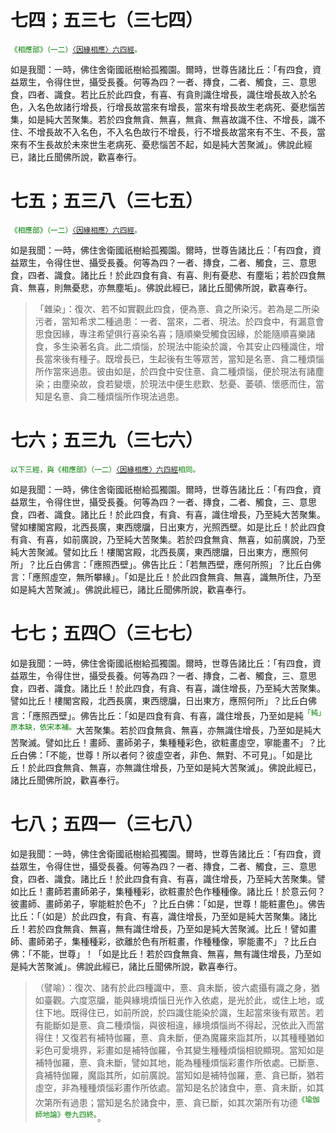 # 七四；五三七（三七四）

<sup><font color="green">《相應部》（一二）[〈因緣相應〉六四經](https://github.com/gwsice/buddhism/blob/master/%E6%97%A9%E6%9C%9F/%E5%8D%97%E4%BC%A0%E7%9B%B8%E5%BA%94%E9%83%A8/02%E5%9B%A0%E7%BC%98%E7%AF%87/12%20%E5%9B%A0%E7%BC%98%E7%9B%B8%E5%BA%94%207-8.md#12_64)。</font></sup>

如是我聞：一時，佛住舍衛國祇樹給孤獨園。爾時，世尊告諸比丘：「有四食，資益眾生，令得住世，攝受長養。何等為四？一者、摶食，二者、觸食，三、意思食，四者、識食。若比丘於此四食，有喜、有貪則識住增長，識住增長故入於名色，入名色故諸行增長，行增長故當來有增長，當來有增長故生老病死、憂悲惱苦集，如是純大苦聚集。若於四食無貪、無喜，無貪、無喜故識不住、不增長，識不住、不增長故不入名色，不入名色故行不增長，行不增長故當來有不生、不長，當來有不生長故於未來世生老病死、憂悲惱苦不起，如是純大苦聚滅」。佛說此經已，諸比丘聞佛所說，歡喜奉行。

# 七五；五三八（三七五）

<sup><font color="green">《相應部》（一二）[〈因緣相應〉六四經](https://github.com/gwsice/buddhism/blob/master/%E6%97%A9%E6%9C%9F/%E5%8D%97%E4%BC%A0%E7%9B%B8%E5%BA%94%E9%83%A8/02%E5%9B%A0%E7%BC%98%E7%AF%87/12%20%E5%9B%A0%E7%BC%98%E7%9B%B8%E5%BA%94%207-8.md#12_64)。</font></sup>

如是我聞：一時，佛住舍衛國祇樹給孤獨園。爾時，世尊告諸比丘：「有四食，資益眾生，令得住世、攝受長養。何等為四？一者、摶食，二者、觸食，三、意思食，四者、識食。諸比丘！於此四食有貪、有喜、則有憂悲、有塵垢；若於四食無貪、無喜，則無憂悲，亦無塵垢」。佛說此經已，諸比丘聞佛所說，歡喜奉行。

> 「雜染」：復次、若不如實觀此四食，便為憙、貪之所染污。若為是二所染污者，當知希求二種過患：一者、當來，二者、現法。於四食中，有漏意會思食因緣，專注希望俱行喜染名喜；隨順樂受觸食因緣，於能隨順喜樂諸食，多生染著名貪。此二煩惱，於現法中能染於識，令其安止四種識住，增長當來後有種子。既增長已，生起後有生等眾苦，當知是名憙、貪二種煩惱所作當來過患。彼由如是，於四食中安住憙、貪二種煩惱，便於現法有諸塵染；由塵染故，食若變壞，於現法中便生悲歎、愁憂、萎頓、懷慼而住，當知是名憙、貪二種煩惱所作現法過患。

# 七六；五三九（三七六）

<sup><font color="green">以下三經，與《相應部》（一二）[〈因緣相應〉六四經](https://github.com/gwsice/buddhism/blob/master/%E6%97%A9%E6%9C%9F/%E5%8D%97%E4%BC%A0%E7%9B%B8%E5%BA%94%E9%83%A8/02%E5%9B%A0%E7%BC%98%E7%AF%87/12%20%E5%9B%A0%E7%BC%98%E7%9B%B8%E5%BA%94%207-8.md#12_64)相同。</font></sup>

如是我聞：一時，佛住舍衛國祇樹給孤獨園。爾時，世尊告諸比丘：「有四食，資益眾生，令得住世，攝受長養。何等為四？一者、摶食，二者、觸食，三、意思食，四者、識食。諸比丘！於此四食，有貪、有喜，識住增長，乃至純大苦聚集。譬如樓閣宮殿，北西長廣，東西牕牖，日出東方，光照西壁。如是比丘！於此四食有貪、有喜，如前廣說，乃至純大苦聚集。若於四食無貪、無喜，如前廣說，乃至純大苦聚滅。譬如比丘！樓閣宮殿，北西長廣，東西牕牖，日出東方，應照何所」？比丘白佛言：「應照西壁」。佛告比丘：「若無西壁，應何所照」？比丘白佛言：「應照虛空，無所攀緣」。「如是比丘！於此四食無貪、無喜，識無所住，乃至如是純大苦聚滅」。佛說此經已，諸比丘聞佛所說，歡喜奉行。

# 七七；五四〇（三七七）

如是我聞：一時，佛住舍衛國祇樹給孤獨園。爾時，世尊告諸比丘：「有四食，資益眾生，令得住世，攝受長養。何等為四？一者、摶食，二者、觸食，三、意思食，四者、識食。諸比丘！於此四食，有貪、有喜，識住增長，乃至純大苦聚集。譬如比丘！樓閣宮殿，北西長廣，東西牕牖，日出東方，應照何所」？比丘白佛言：「應照西壁」。佛告比丘：「如是四食有貪、有喜，識住增長，乃至如是純<sup><font color="green">「純」原本缺，依宋本補。</font></sup>大苦聚集。若於四食無貪、無喜，亦無識住增長，乃至如是純大苦聚滅。譬如比丘！畫師、畫師弟子，集種種彩色，欲粧畫虛空，寧能畫不」？比丘白佛：「不能，世尊！所以者何？彼虛空者，非色、無對、不可見」。「如是比丘！於此四食無貪、無喜，亦無識住增長，乃至如是純大苦聚滅」。佛說此經已，諸比丘聞佛所說，歡喜奉行。

# 七八；五四一（三七八）

如是我聞：一時，佛住舍衛國祇樹給孤獨園。爾時，世尊告諸比丘：「有四食，資益眾生，令得住世，攝受長養。何等為四？一者、摶食，二者、觸食，三、意思食，四者、識食。諸比丘！於此四食有貪、有喜，識住增長，乃至純大苦聚集。譬如比丘！畫師若畫師弟子，集種種彩，欲粧畫於色作種種像。諸比丘！於意云何？彼畫師、畫師弟子，寧能粧於色不」？比丘白佛：「如是，世尊！能粧畫色」。佛告比丘：「（如是）於此四食，有貪、有喜，識住增長，乃至如是純大苦聚集。諸比丘！若於四食無貪、無喜，無有識住增長，乃至如是純大苦聚滅。比丘！譬如畫師、畫師弟子，集種種彩，欲離於色有所粧畫，作種種像，寧能畫不」？比丘白佛：「不能，世尊」！「如是比丘！若於四食無貪、無喜，無有識住增長，乃至如是純大苦聚滅」。佛說此經已，諸比丘聞佛所說，歡喜奉行。

> （譬喻）：復次、諸有於此四種識中，憙、貪未斷，彼六處攝有識之身，猶如臺觀。六度窓牖，能與緣境煩惱日光作入依處，是光於此，或住上地，或住下地。既得住已，如前所說，於四識住能染於識，生起當來後有眾苦。若有能斷如是憙、貪二種煩惱，與彼相違，緣境煩惱尚不得起，況依此入而當得住！又復若有補特伽羅，憙、貪未斷，便為魔羅來詣其所，以其種種猶如彩色可愛境界，彩畫如是補特伽羅，令其變生種種煩惱相貌顯現。當知如是補特伽羅，憙、貪未斷，譬如其地，能為種種煩惱彩畫作所依處。已斷憙、貪補特伽羅，魔詣其所，如前廣說。當知如是補特伽羅，憙、貪已斷，猶若虛空，非為種種煩惱彩畫作所依處。當知是名於諸食中，憙、貪未斷，如其次第所有過患；當知是名於諸食中，憙、貪已斷，如其次第所有功德<sup><font color="green">《瑜伽師地論》卷九四終。</font></sup>。
